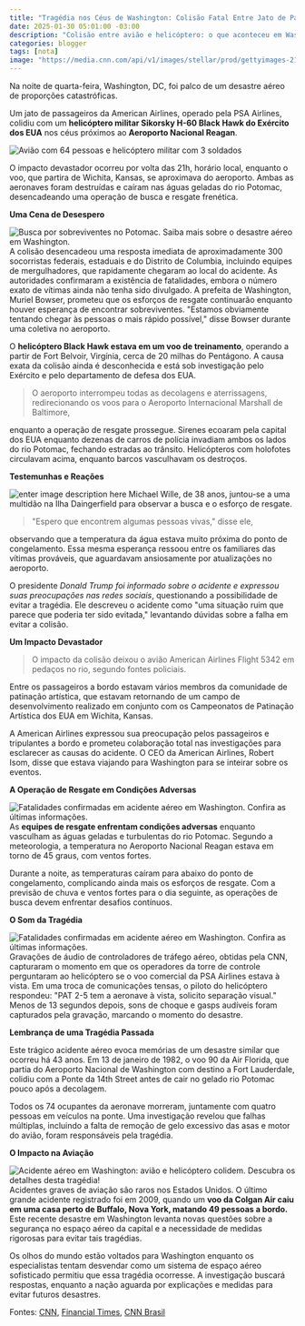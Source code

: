 ```yaml
---
title: "Tragédia nos Céus de Washington: Colisão Fatal Entre Jato de Passageiros e Helicóptero Militar"
date: 2025-01-30 05:01:00 -03:00
description: "Colisão entre avião e helicóptero: o que aconteceu em Washington? Leia agora! "
categories: blogger
tags: [nota]
image: "https://media.cnn.com/api/v1/images/stellar/prod/gettyimages-2196684035.jpg?c=original&q=w_1280,c_fill"
---
```


Na noite de quarta-feira, Washington, DC, foi palco de um desastre aéreo de proporções catastróficas. 

Um jato de passageiros da American Airlines, operado pela PSA Airlines, colidiu com um **helicóptero militar Sikorsky H-60 Black Hawk do Exército dos EUA** nos céus próximos ao **Aeroporto Nacional Reagan**. 

![Avião com 64 pessoas e helicóptero militar com 3 soldados](https://ix.cnn.io/dailygraphics/graphics/20250129-dc-crash-map/static/media/ai2html-graphic-desktop.9a0f1774.jpg)

O impacto devastador ocorreu por volta das 21h, horário local, enquanto o voo, que partira de Wichita, Kansas, se aproximava do aeroporto. Ambas as aeronaves foram destruídas e caíram nas águas geladas do rio Potomac, desencadeando uma operação de busca e resgate frenética.

**Uma Cena de Desespero**

![Busca por sobreviventes no Potomac. Saiba mais sobre o desastre aéreo em Washington.](https://media.cnn.com/api/v1/images/stellar/prod/gettyimages-2196682765.jpg?c=original&q=w_1280,c_fill)
A colisão desencadeou uma resposta imediata de aproximadamente 300 socorristas federais, estaduais e do Distrito de Columbia, incluindo equipes de mergulhadores, que rapidamente chegaram ao local do acidente. As autoridades confirmaram a existência de fatalidades, embora o número exato de vítimas ainda não tenha sido divulgado. A prefeita de Washington, Muriel Bowser, prometeu que os esforços de resgate continuarão enquanto houver esperança de encontrar sobreviventes. "Estamos obviamente tentando chegar às pessoas o mais rápido possível," disse Bowser durante uma coletiva no aeroporto.

O **helicóptero Black Hawk estava em um voo de treinamento**, operando a partir de Fort Belvoir, Virgínia, cerca de 20 milhas do Pentágono. A causa exata da colisão ainda é desconhecida e está sob investigação pelo Exército e pelo departamento de defesa dos EUA.

> O aeroporto interrompeu todas as decolagens e aterrissagens, redirecionando os voos para o Aeroporto Internacional Marshall de Baltimore, 

enquanto a operação de resgate prossegue. Sirenes ecoaram pela capital dos EUA enquanto dezenas de carros de polícia invadiam ambos os lados do rio Potomac, fechando estradas ao trânsito. Helicópteros com holofotes circulavam acima, enquanto barcos vasculhavam os destroços.

**Testemunhas e Reações**

![enter image description here](https://media.cnn.com/api/v1/images/stellar/prod/03-gettyimages-2196050455-jpg.JPG?c=original&q=w_1280,c_fill)
Michael Wille, de 38 anos, juntou-se a uma multidão na Ilha Daingerfield para observar a busca e o esforço de resgate. 

> "Espero que encontrem algumas pessoas vivas," disse ele, 

observando que a temperatura da água estava muito próxima do ponto de congelamento. Essa mesma esperança ressoou entre os familiares das vítimas prováveis, que aguardavam ansiosamente por atualizações no aeroporto.

O presidente *Donald Trump foi informado sobre o acidente e expressou suas preocupações nas redes sociais*, questionando a possibilidade de evitar a tragédia. Ele descreveu o acidente como "uma situação ruim que parece que poderia ter sido evitada," levantando dúvidas sobre a falha em evitar a colisão.

**Um Impacto Devastador**

> O impacto da colisão deixou o avião American Airlines Flight 5342 em pedaços no rio, segundo fontes policiais. 

Entre os passageiros a bordo estavam vários membros da comunidade de patinação artística, que estavam retornando de um campo de desenvolvimento realizado em conjunto com os Campeonatos de Patinação Artística dos EUA em Wichita, Kansas.

A American Airlines expressou sua preocupação pelos passageiros e tripulantes a bordo e prometeu colaboração total nas investigações para esclarecer as causas do acidente. O CEO da American Airlines, Robert Isom, disse que estava viajando para Washington para se inteirar sobre os eventos.

**A Operação de Resgate em Condições Adversas**

![Fatalidades confirmadas em acidente aéreo em Washington. Confira as últimas informações.](https://media.cnn.com/api/v1/images/stellar/prod/02-2025-01-30t043243z-808545077-rc24kca13q0h-rtrmadp-3-usa-crash-washingtondc-jpg.JPG?c=original&q=w_1280,c_fill)
As **equipes de resgate enfrentam condições adversas** enquanto vasculham as águas geladas e turbulentas do rio Potomac. Segundo a meteorologia, a temperatura no Aeroporto Nacional Reagan estava em torno de 45 graus, com ventos fortes. 

Durante a noite, as temperaturas caíram para abaixo do ponto de congelamento, complicando ainda mais os esforços de resgate. Com a previsão de chuva e ventos fortes para o dia seguinte, as operações de busca devem enfrentar desafios contínuos.

**O Som da Tragédia**

![Fatalidades confirmadas em acidente aéreo em Washington. Confira as últimas informações.](https://media.cnn.com/api/v1/images/stellar/prod/2025-01-30t032219z-1831634798-rc23kcajehw4-rtrmadp-3-usa-crash-washingtondc.jpg?c=original&q=w_1280,c_fill)
Gravações de áudio de controladores de tráfego aéreo, obtidas pela CNN, capturaram o momento em que os operadores da torre de controle perguntaram ao helicóptero se o voo comercial da PSA Airlines estava à vista. Em uma troca de comunicações tensas, o piloto do helicóptero respondeu: "PAT 2-5 tem a aeronave à vista, solicito separação visual." Menos de 13 segundos depois, sons de choque e gasps audíveis foram capturados pela gravação, marcando o momento do desastre.

**Lembrança de uma Tragédia Passada**

Este trágico acidente aéreo evoca memórias de um desastre similar que ocorreu há 43 anos. Em 13 de janeiro de 1982, o voo 90 da Air Florida, que partia do Aeroporto Nacional de Washington com destino a Fort Lauderdale, colidiu com a Ponte da 14th Street antes de cair no gelado rio Potomac pouco após a decolagem. 

Todos os 74 ocupantes da aeronave morreram, juntamente com quatro pessoas em veículos na ponte. Uma investigação revelou que falhas múltiplas, incluindo a falta de remoção de gelo excessivo das asas e motor do avião, foram responsáveis pela tragédia.

**O Impacto na Aviação**

![Acidente aéreo em Washington: avião e helicóptero colidem. Descubra os detalhes desta tragédia!](https://www.cnnbrasil.com.br/wp-content/uploads/sites/12/2022/07/3979721.191001.jpg?w=742)
Acidentes graves de aviação são raros nos Estados Unidos. O último grande acidente registrado foi em 2009, quando um **voo da Colgan Air caiu em uma casa perto de Buffalo, Nova York, matando 49 pessoas a bordo.** Este recente desastre em Washington levanta novas questões sobre a segurança no espaço aéreo da capital e a necessidade de medidas rigorosas para evitar tais tragédias.

Os olhos do mundo estão voltados para Washington enquanto os especialistas tentam desvendar como um sistema de espaço aéreo sofisticado permitiu que essa tragédia ocorresse. A investigação buscará respostas, enquanto a nação aguarda por explicações e medidas para evitar futuros desastres.

Fontes: [CNN](https://edition.cnn.com/us/live-news/plane-crash-dca-potomac-washington-dc-01-29-25/index.html), [Financial Times](https://www.ft.com/content/b38c55a4-6820-4848-ab20-19a4e42e8edd), [CNN Brasil](https://www.cnnbrasil.com.br/nacional/queda-de-aviao-em-vinhedo-e-o-6-acidente-mais-letal-da-historia-do-brasil/)

